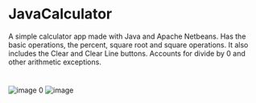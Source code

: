 # JavaCalculator
A simple calculator app made with Java and Apache Netbeans. Has the basic operations, the percent, square root and square operations. It also includes the Clear and Clear Line buttons.
Accounts for divide by 0 and other arithmetic exceptions.
#
![image](https://github.com/user-attachments/assets/860514bf-0bca-4e15-9782-2a78f509eddb)      0
![image](https://github.com/user-attachments/assets/0c8aff86-fd4d-4a1e-934a-da0a148e010e)


